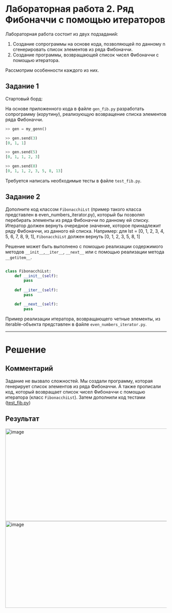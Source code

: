# Лабораторная работа 2. Ряд Фибоначчи с помощью итераторов

Лабораторная работа состоит из двух подзаданий: 
1. Создание сопрограммы на основе кода, позволяющей по данному n сгенерировать список элементов из ряда Фибоначчи.
2. Создание программы, возвращающей список чисел Фибоначчи с помощью итератора.

Рассмотрим особенности каждого из них. 

## Задание 1
Стартовый борд: 


На основе приложенного кода в файле ```gen_fib.py``` разработать сопрограмму (_корутину_), реализующую возвращение списка элементов ряда Фибоначчи. 

```python
>> gen = my_genn()

>> gen.send(3) 
[0, 1, 1] 

>> gen.send(5) 
[0, 1, 1, 2, 3] 

>> gen.send(8) 
[0, 1, 1, 2, 3, 5, 8, 13] 

```
Требуется написать необходимые тесты в файле ```test_fib.py```.

## Задание 2
Дополните код классом ```FibonacchiLst``` (пример такого класса представлен в even_numbers_iterator.py), который бы позволял перебирать элементы из ряда Фибоначчи по данному ей списку.
Итератор должен вернуть очередное значение, которое принадлежит ряду Фибоначчи, из данного ей списка. Например: 
для lst = [0, 1, 2, 3, 4, 5, 6, 7, 8, 9, 1], ```FibonacchiLst``` должен вернуть [0, 1, 2, 3, 5, 8, 1]

Решение может быть выполнено с помощью реализации содержимого методов ```__init__```,```__iter__```, ```__next__``` или с помощью реализации метода ```__getitem__```.

```python

class FibonacchiLst:
    def __init__(self):
        pass
    
    def __iter__(self):
        pass 

    def __next__(self):
        pass

```
Пример реализации итератора, возвращающего четные элементы, из iterable-объекта представлен в файле ```even_numbers_iterator.py```.

---

# Решение

## Комментарий

Задание не вызвало сложностей. Мы создали программу, которая генерирует список элементов из ряда Фибоначчи. А также прописали код, который возвращает список чисел Фибоначчи с помощью итератора (класс ```FibonacchiLst```). Затем дополнили код тестами ([test_fib.py](https://github.com/MelnikNO/programming3course/blob/main/1sem/LR2/test_fib.py))

## Результат

<img width="653" height="289" alt="image" src="https://github.com/user-attachments/assets/7d463980-7d4e-40b0-9ae6-2fb787248539" />

<img width="1807" height="271" alt="image" src="https://github.com/user-attachments/assets/0bc47a86-9a0c-457c-af89-a950c59df131" />
